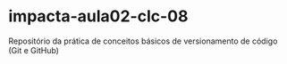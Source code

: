 # impacta-aula02-clc-08
Repositório da prática de conceitos básicos de versionamento de código (Git e GitHub)
